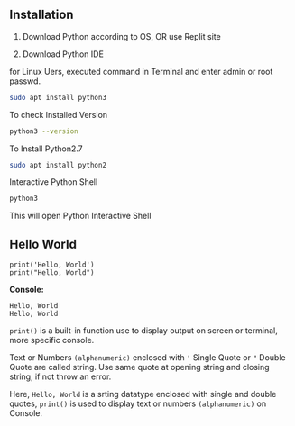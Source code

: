 ## Installation

1. Download Python according to OS, OR use Replit site

2. Download Python IDE

for Linux Uers,
executed command in Terminal
and enter admin or root passwd.
```bash
sudo apt install python3
```
To check Installed Version
```bash
python3 --version
```

To Install Python2.7
```bash
sudo apt install python2
```

Interactive Python Shell
```bash
python3
```
This will open Python Interactive Shell


## Hello World

```python3
print('Hello, World')
print("Hello, World")
```

**Console:**
```
Hello, World
Hello, World
```

`print()` is a built-in function use to display output
on screen or terminal, more specific console.

Text or Numbers `(alphanumeric)` enclosed with `'` Single Quote or `"` 
Double Quote are called string. Use same quote at opening string and closing string, if not 
throw an error.

Here, `Hello, World` is a srting datatype enclosed
with single and double quotes, `print()` is used
to display text or numbers `(alphanumeric)` on 
Console.
